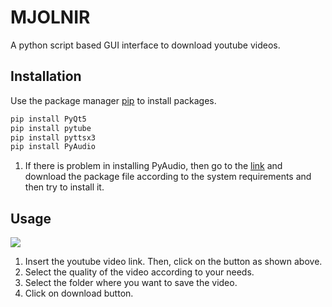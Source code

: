 # MJOLNIR

A python script based GUI interface to download youtube videos.

## Installation

Use the package manager [pip](https://pip.pypa.io/en/stable/) to install packages.

```bash
pip install PyQt5
pip install pytube
pip install pyttsx3
pip install PyAudio
```
1. If there is problem in installing PyAudio, then go to the [link](https://www.lfd.uci.edu/~gohlke/pythonlibs/) and download the package file according to the system requirements and then try to install it.

## Usage

![](/MJOLNIR.gif)

1. Insert the youtube video link. Then, click on the button as shown above.
2. Select the quality of the video according to your needs.
3. Select the folder where you want to save the video.
4. Click on download button.